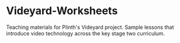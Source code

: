 Videyard-Worksheets
===================

Teaching materials for Plinth's Videyard project. Sample lessons that introduce video technology across the key stage two curriculum.